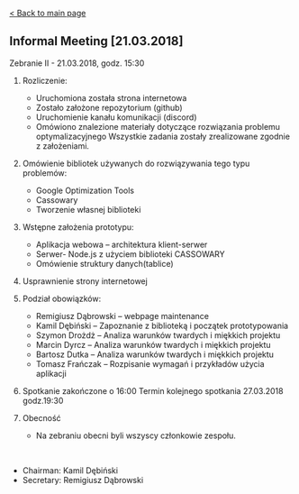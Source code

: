 [< Back to main page](/)

## Informal Meeting [21.03.2018]

Zebranie II - 21.03.2018, godz. 15:30
1. Rozliczenie:
    - Uruchomiona została strona internetowa
    - Zostało założone repozytorium (github)
    - Uruchomienie kanału komunikacji (discord)
    - Omówiono znalezione materiały dotyczące rozwiązania problemu optymalizacyjnego
Wszystkie zadania zostały zrealizowane zgodnie z założeniami.
2. Omówienie bibliotek używanych do rozwiązywania tego typu problemów:
    - Google Optimization Tools
    - Cassowary
    - Tworzenie własnej biblioteki
3. Wstępne założenia prototypu:
    - Aplikacja webowa – architektura klient-serwer
    - Serwer- Node.js z użyciem biblioteki CASSOWARY
    - Omówienie struktury danych(tablice)
4. Usprawnienie strony internetowej
5. Podział obowiązków:
    - Remigiusz Dąbrowski – webpage maintenance
    - Kamil Dębiński – Zapoznanie z biblioteką i początek prototypowania
    - Szymon Drożdż – Analiza warunków twardych i miękkich projektu
    - Marcin Dyrcz – Analiza warunków twardych i miękkich projektu
    - Bartosz Dutka – Analiza warunków twardych i miękkich projektu
    - Tomasz Frańczak – Rozpisanie wymagań i przykładów użycia aplikacji

6. Spotkanie zakończone o 16:00
Termin kolejnego spotkania 27.03.2018 godz.19:30
7. Obecność
    - Na zebraniu obecni byli wszyscy członkowie zespołu.

    
* Chairman: Kamil Dębiński
* Secretary: Remigiusz Dąbrowski
